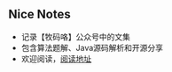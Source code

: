 ## Nice Notes

- 记录【牧码咯】公众号中的文集
- 包含算法题解、Java源码解析和开源分享
- 欢迎阅读，[阅读地址](https://guanpengchn.github.io/nice-notes/)
